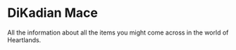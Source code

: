 # DiKadian Mace


All the information about all the items you might come across in the world of Heartlands.

